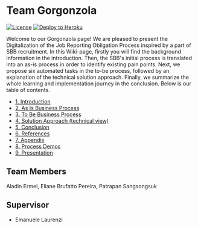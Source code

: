 # Team Gorgonzola

[![License](http://img.shields.io/:license-apache-blue.svg)](http://www.apache.org/licenses/LICENSE-2.0.html)
[![Deploy to Heroku](https://img.shields.io/badge/deploy%20to-Heroku-6762a6.svg?longCache=true)](https://heroku.com/deploy)

Welcome to our Gorgonzola page! We are pleased to present the Digitalization of the Job Reporting Obligation Process inspired by a part of SBB recruitment. In this Wiki-page, firstly you will find the background information in the introduction. Then, the SBB's initial process is translated into an as-is process in order to identify existing pain points. Next, we propose six automated tasks in the to-be process, followed by an explanation of the technical solution approach. Finally, we summarize the whole learning and implementation journey in the conclusion. Below is our table of contents.

* [1. Introduction](https://github.com/DigiBP/DigiBP_Gorgonzola/wiki/1.-Introduction)
* [2. As Is Business Process](https://github.com/DigiBP/DigiBP_Gorgonzola/wiki/2.-As-Is-Business-Process)
* [3. To Be Business Process](https://github.com/DigiBP/DigiBP_Gorgonzola/wiki/3.-To-Be-Business-Process)
* [4. Solution Approach (technical view)](https://github.com/DigiBP/DigiBP_Gorgonzola/wiki/4.-Solution-Approach-(technical-view))
* [5. Conclusion](https://github.com/DigiBP/DigiBP_Gorgonzola/wiki/5.-Conclusion)
* [6. References](https://github.com/DigiBP/DigiBP_Gorgonzola/wiki/6.-References)
* [7. Appendix](https://github.com/DigiBP/DigiBP_Gorgonzola/wiki/7.-Appendix)
* [8. Process Demos](https://github.com/DigiBP/DigiBP_Gorgonzola/wiki/8.-Process-Demos)
* [9. Presentation](https://github.com/DigiBP/DigiBP_Gorgonzola/wiki/8.-Presentation)


## Team Members
Aladin Ermel, Eliane Brufatto Pereira, Patrapan Sangsongsuk

## Supervisor
- Emanuele Laurenzi

